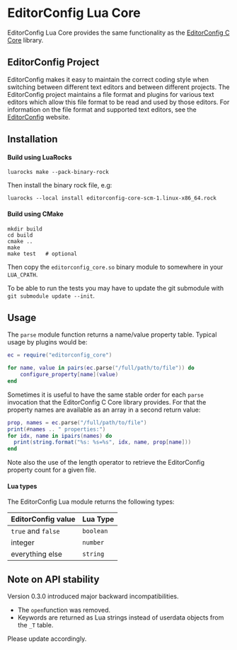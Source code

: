 # EditorConfig Lua Core

EditorConfig Lua Core provides the same functionality as the
[EditorConfig C Core][1] library.

## EditorConfig Project

EditorConfig makes it easy to maintain the correct coding style when switching
between different text editors and between different projects. The EditorConfig
project maintains a file format and plugins for various text editors which
allow this file format to be read and used by those editors. For information
on the file format and supported text editors, see the [EditorConfig][2]
website.

## Installation

#### Build using LuaRocks

```
luarocks make --pack-binary-rock
```

Then install the binary rock file, e.g:

```
luarocks --local install editorconfig-core-scm-1.linux-x86_64.rock
```

#### Build using CMake

```
mkdir build
cd build
cmake ..
make
make test   # optional
```

Then copy the `editorconfig_core.so` binary module to somewhere in
your `LUA_CPATH`.

To be able to run the tests you may have to update the git submodule
with `git submodule update --init`.

## Usage

The `parse` module function returns a name/value property table. Typical usage
by plugins would be:

```lua
ec = require("editorconfig_core")

for name, value in pairs(ec.parse("/full/path/to/file")) do
    configure_property[name](value)
end
```

Sometimes it is useful to have the same stable order for each `parse`
invocation that the EditorConfig C Core library provides. For that the property
names are available as an array in a second return value:

```lua
prop, names = ec.parse("/full/path/to/file")
print(#names .. " properties:")
for idx, name in ipairs(names) do
  print(string.format("%s: %s=%s", idx, name, prop[name]))
end
```

Note also the use of the length operator to retrieve the EditorConfig
property count for a given file.

#### Lua types

The EditorConfig Lua module returns the following types:

| EditorConfig value | Lua Type  |
| ------------------ | --------- |
| `true` and `false` | `boolean` |
| integer            | `number`  |
| everything else    | `string`  |

## Note on API stability

Version 0.3.0 introduced major backward incompatibilities.

* The `open`function was removed.
* Keywords are returned as Lua strings instead of userdata objects from the
`_T` table.

Please update accordingly.

[1]: https://github.com/editorconfig/editorconfig-core-c
[2]: https://editorconfig.org
